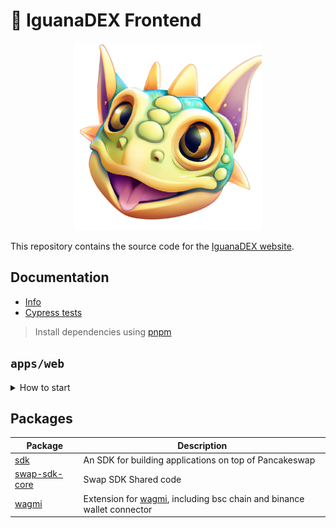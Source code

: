 # 🦎 IguanaDEX Frontend

<p align="center">
  <a href="https://iguanadex.com">
      <img src="https://raw.githubusercontent.com/Iguana-DEX/assets/main/iguana_brand_assets/icon.webp" height="300">
  </a>
</p>

This repository contains the source code for the [IguanaDEX website](https://iguanadex.com).

## Documentation

- [Info](doc/Info.md)
- [Cypress tests](doc/Cypress.md)

> Install dependencies using [pnpm](https://pnpm.io)

## `apps/web`

<details>
<summary>
How to start
</summary>

```sh
pnpm i
```

start the development server

```sh
pnpm dev
```

build with production mode

```sh
pnpm build

# start the application after build
pnpm start
```

</details>

## Packages

| Package                                  | Description                                                                                                 |
| ---------------------------------------- | ----------------------------------------------------------------------------------------------------------- |
| [sdk](/packages/swap-sdk)                | An SDK for building applications on top of Pancakeswap                                                      |
| [swap-sdk-core](/packages/swap-sdk-core) | Swap SDK Shared code                                                                                        |
| [wagmi](/packages/wagmi)                 | Extension for [wagmi](https://github.com/wagmi-dev/wagmi), including bsc chain and binance wallet connector |
